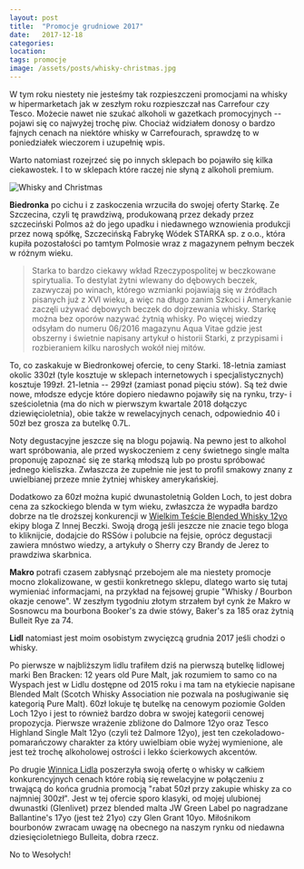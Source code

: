 ```yaml
---
layout: post
title:  "Promocje grudniowe 2017"
date:   2017-12-18
categories: 
location: 
tags: promocje
image: /assets/posts/whisky-christmas.jpg
---
```


W tym roku niestety nie jesteśmy tak rozpieszczeni promocjami na whisky w hipermarketach jak w zeszłym roku rozpieszczał nas Carrefour czy Tesco. Możecie nawet nie szukać alkoholi w gazetkach promocyjnych -- pojawi się co najwyżej trochę piw. Chociaż widziałem donosy o bardzo fajnych cenach na niektóre whisky w Carrefourach, sprawdzę to w poniedziałek wieczorem i uzupełnię wpis.

Warto natomiast rozejrzeć się po innych sklepach bo pojawiło się kilka ciekawostek. I to w sklepach które raczej nie słyną z alkoholi premium.

<div class="post-image">
    <img src="{{ page.image }}" alt="Whisky and Christmas" />
</div>


**Biedronka** po cichu i z zaskoczenia wrzuciła do swojej oferty Starkę. Ze Szczecina, czyli tę prawdziwą, produkowaną przez dekady przez szczeciński Polmos aż do jego upadku i niedawnego wznowienia produkcji przez nową spółkę, Szczecińską Fabrykę Wódek STARKA sp. z o.o., która kupiła pozostałości po tamtym Polmosie wraz z magazynem pełnym beczek w różnym wieku.

<blockquote>Starka to bardzo ciekawy wkład Rzeczypospolitej w beczkowane spirytualia. To destylat żytni wlewany do dębowych beczek, zazwyczaj po winach, którego wzmianki pojawiają się w źródłach pisanych już z XVI wieku, a więc na długo zanim Szkoci i Amerykanie zaczęli używać dębowych beczek do dojrzewania whisky. Starkę można bez oporów nazywać żytnią whisky. Po więcej wiedzy odsyłam do numeru 06/2016 magazynu Aqua Vitae gdzie jest obszerny i świetnie napisany artykuł o historii Starki, z przypisami i rozbieraniem kilku narosłych wokół niej mitów.
</blockquote>

To, co zaskakuje w Biedronkowej ofercie, to ceny Starki. 18-letnia zamiast okolic 330zł (tyle kosztuje w sklepach internetowych i specjalistycznych) kosztuje 199zł. 21-letnia -- 299zł (zamiast ponad pięciu stów). Są też dwie nowe, młodsze edycje które dopiero niedawno pojawiły się na rynku, trzy- i sześcioletnia (ma do nich w pierwszym kwartale 2018 dołączyc dziewięcioletnia), obie także w rewelacyjnych cenach, odpowiednio 40 i 50zł bez grosza za butelkę 0.7L.

Noty degustacyjne jeszcze się na blogu pojawią. Na pewno jest to alkohol wart spróbowania, ale przed wyskoczeniem z ceny świetnego single malta proponuję zapoznać się ze starką młodszą lub po prostu spróbować jednego kieliszka. Zwłaszcza że zupełnie nie jest to profil smakowy znany z uwielbianej przeze mnie żytniej whiskey amerykańskiej.

Dodatkowo za 60zł można kupić dwunastoletnią Golden Loch, to jest dobra cena za szkockiego blenda w tym wieku, zwłaszcza że wypadła bardzo dobrze na tle droższej konkurencji w [Wielkim Teście Blended Whisky 12yo](http://zinnejbeczki.com/wielki-test-blendow-12yo/) ekipy bloga Z Innej Beczki. Swoją drogą jeśli jeszcze nie znacie tego bloga to kliknijcie, dodajcie do RSSów i polubcie na fejsie, oprócz degustacji zawiera mnóstwo wiedzy, a artykuły o Sherry czy Brandy de Jerez to prawdziwa skarbnica.


**Makro** potrafi czasem zabłysnąć przebojem ale ma niestety promocje mocno zlokalizowane, w gestii konkretnego sklepu, dlatego warto się tutaj wymieniać informacjami, na przykład na fejsowej grupie "Whisky / Bourbon okazje cenowe". W zeszłym tygodniu złotym strzałem był cynk że Makro w Sosnowcu ma bourbona Booker's za dwie stówy, Baker's za 185 oraz żytnią Bulleit Rye za 74.


**Lidl** natomiast jest moim osobistym zwycięzcą grudnia 2017 jeśli chodzi o whisky.

Po pierwsze w najbliższym lidlu trafiłem dziś na pierwszą butelkę lidlowej marki Ben Bracken: 12 years old Pure Malt, jak rozumiem to samo co na Wyspach jest w Lidlu dostępne od 2015 roku i ma tam na etykiecie napisane Blended Malt (Scotch Whisky Association nie pozwala na posługiwanie się kategorią Pure Malt). 60zł lokuje tę butelkę na cenowym poziomie Golden Loch 12yo i jest to również bardzo dobra w swojej kategorii cenowej propozycja. Pierwsze wrażenie zbliżone do Dalmore 12yo oraz Tesco Highland Single Malt 12yo (czyli też Dalmore 12yo), jest ten czekoladowo-pomarańczowy charakter za który uwielbiam obie wyżej wymienione, ale jest też trochę alkoholowej ostrości i lekko ścierkowych akcentów.

Po drugie  [Winnica Lidla](https://winnicalidla.pl/) poszerzyła swoją ofertę o whisky w całkiem konkurencyjnych cenach które robią się rewelacyjne w połączeniu z trwającą do końca grudnia promocją "rabat 50zł przy zakupie whisky za co najmniej 300zł". Jest w tej ofercie sporo klasyki, od mojej ulubionej dwunastki (Glenlivet) przez blended malta JW Green Label po nagradzane Ballantine's 17yo (jest też 21yo) czy Glen Grant 10yo. Miłośnikom bourbonów zwracam uwagę na obecnego na naszym rynku od niedawna dziesięcioletniego Bulleita, dobra rzecz.

No to Wesołych!

